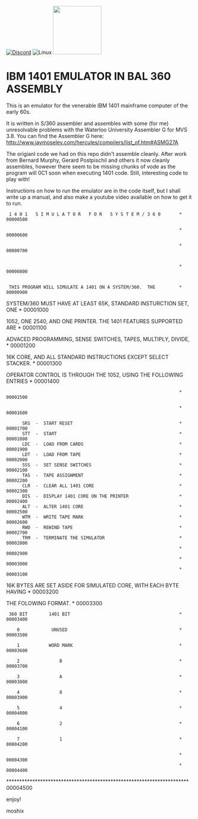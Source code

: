 [![Discord](https://img.shields.io/discord/423767742546575361.svg?label=&logo=discord&logoColor=ffffff&color=7389D8&labelColor=6A7EC2)](https://discord.gg/vpEv3HJ)
<img alt="Linux" src="https://img.shields.io/badge/Linux-FCC624?style=for-the-badge&logo=linux&logoColor=black">
<a href="codenotary.com"><img src="https://raw.githubusercontent.com/moshix/mvs/master/secured-by-immudb.svg" width="130px;"/></a>

# IBM 1401 EMULATOR IN BAL 360 ASSEMBLY

This is an emulator for the venerable IBM 1401 mainframe computer of the early 60s. 

It is written in S/360 assembler and assembles with some (for me) unresolvable problems with the Waterloo University Assembler G for  MVS 3.8. You can find the Assembler G here: http://www.jaymoseley.com/hercules/compilers/list_of.htm#ASMG27A

The origianl code we had on this repo didn't assemble cleanly. After work from Bernard Murphy, Gerard Postpischil and others it now cleanly assembles, however there seem to be missing chunks of vode as the program will 0C1 soon when executing 1401 code. Still, interesting code to play with!

Instructions on how to run the emulator are in the code itself, but I shall write up a manual, and also make a youtube video available on how to get it to run. 


     1 4 0 1   S I M U L A T O R   F O R   S Y S T E M / 3 6 0       * 00000500

                                                                     * 00000600

                                                                     * 00000700


                                                                     * 00000800


     THIS PROGRAM WILL SIMULATE A 1401 ON A SYSTEM/360.  THE         * 00000900


 SYSTEM/360 MUST HAVE AT LEAST 65K, STANDARD INSTURCTION SET, ONE    * 00001000

 1052, ONE 2540, AND ONE PRINTER. THE 1401 FEATURES SUPPORTED ARE    * 00001100

 ADVACED PROGRAMMING, SENSE SWITCHES, TAPES, MULTIPLY, DIVIDE,       * 00001200

 16K CORE, AND ALL STANDARD INSTRUCTIONS EXCEPT SELECT STACKER.      * 00001300

 OPERATOR CONTROL IS THROUGH THE 1052, USING THE FOLLOWING ENTRIES   * 00001400

                                                                     * 00001500

                                                                     * 00001600

          SRS  -  START RESET                                        * 00001700
          STT  -  START                                              * 00001800
          LDC  -  LOAD FROM CARDS                                    * 00001900
          LDT  -  LOAD FROM TAPE                                     * 00002000
          SSS  -  SET SENSE SWITCHES                                 * 00002100
          TAS  -  TAPE ASSIGNMENT                                    * 00002200
          CLR  -  CLEAR ALL 1401 CORE                                * 00002300
          DIS  -  DISPLAY 1401 CORE ON THE PRINTER                   * 00002400
          ALT  -  ALTER 1401 CORE                                    * 00002500
          WTM  -  WRITE TAPE MARK                                    * 00002600
          RWD  -  REWIND TAPE                                        * 00002700
          TRM  -  TERMINATE THE SIMULATOR                            * 00002800
                                                                     * 00002900
                                                                     * 00003000
                                                                     * 00003100

 16K BYTES ARE SET ASIDE FOR SIMULATED CORE, WITH EACH BYTE HAVING   * 00003200

 THE FOLOWING FORMAT.                                                * 00003300

     360 BIT        1401 BIT                                         * 00003400

        0            UNUSED                                          * 00003500

        1           WORD MARK                                        * 00003600

        2               B                                            * 00003700

        3               A                                            * 00003800

        4               8                                            * 00003900

        5               4                                            * 00004000

        6               2                                            * 00004100

        7               1                                            * 00004200

                                                                     * 00004300
                                                                     * 00004400

********************************************************************** 00004500



enjoy!

moshix
